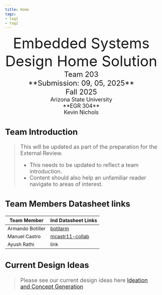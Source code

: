 ```yaml
---
title: Home
tags:
- tag1
- tag2
---
```

<center>
<font size="8">Embedded Systems Design Home Solution<br>
<font size="5">Team 203<br>
**Submission: 09, 05, 2025**<br>
Fall 2025<br>
<font size="4">Arizona State University<br>
**EGR 304**<br>
Kevin Nichols<br>
  

</center>

## Team Introduction
> This will be updated as part of the preparation for the External Review.<br>
>    * This needs to be updated to reflect a team introduction.<br>
>    * Content should also help an unfamiliar reader navigate to areas of interest.


## Team Members Datasheet links

| **Team Member**        |**Ind Datasheet Links** |
| ---------------------- | ------------------------------------------------|
| Armando Botiller       | [botilarm](https://botilarm.github.io/) |
| Manuel Castro          | [mcastr11-collab](https://github.com/mcastr11-collab) |
| Ayush Rathi            | link |

## Current Design Ideas
> Please see our current design ideas here [Ideation and Concept Generation](https://asu-egr304-2025-f-203.github.io/EGR304-203.github.io/05-design-ideation/)